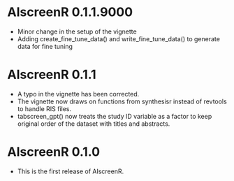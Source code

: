 # AIscreenR 0.1.1.9000 

* Minor change in the setup of the vignette
* Adding create_fine_tune_data() and write_fine_tune_data() to generate data for fine tuning

# AIscreenR 0.1.1 

* A typo in the vignette has been corrected.
* The vignette now draws on functions from synthesisr instead of revtools to handle RIS files. 
* tabscreen_gpt() now treats the study ID variable as a factor to keep original order of the dataset with titles and abstracts. 

# AIscreenR 0.1.0

* This is the first release of AIscreenR.
